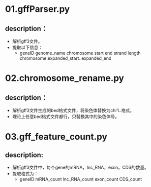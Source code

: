 # 01.gffParser.py
## description：
- 解析gff3文件。
- 提取以下信息：
  - geneID  genome_name  chromosome  start  end  strand  length  chromosome:expanded_start..expanded_end

# 02.chromosome_rename.py
## description：
- 解析gff3文件生成的bed格式文件，将染色体替换为chr1..格式。
- 理论上任意bed格式文件都行，只替换其中的染色体号。

# 03.gff_feature_count.py
## description:
- 解析gff3文件中，每个gene的mRNA，lnc_RNA，exon，CDS的数量。
- 提取格式为：
  - geneID mRNA_count lnc_RNA_count exon_count CDS_count
